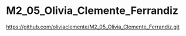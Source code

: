 # M2_05_Olivia_Clemente_Ferrandiz
https://github.com/oliviaclemente/M2_05_Olivia_Clemente_Ferrandiz.git
